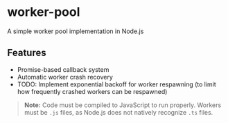 # worker-pool

A simple worker pool implementation in Node.js

## Features

- Promise-based callback system
- Automatic worker crash recovery
- TODO: Implement exponential backoff for worker respawning (to limit how frequently crashed workers can be respawned)

> **Note:** Code must be compiled to JavaScript to run properly.
> Workers must be `.js` files, as Node.js does not natively recognize `.ts` files.
